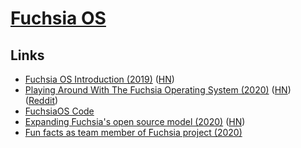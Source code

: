 # [Fuchsia OS](https://fuchsia.dev/)

## Links

- [Fuchsia OS Introduction (2019)](https://bzdww.com/article/163937/) ([HN](https://news.ycombinator.com/item?id=19485121))
- [Playing Around With The Fuchsia Operating System (2020)](https://blog.quarkslab.com/playing-around-with-the-fuchsia-operating-system.html) ([HN](https://news.ycombinator.com/item?id=23466564)) ([Reddit](https://www.reddit.com/r/programming/comments/gzprnd/playing_around_with_the_fuchsia_operating_system/))
- [FuchsiaOS Code](https://fuchsia.googlesource.com/fuchsia/)
- [Expanding Fuchsia's open source model (2020)](https://opensource.googleblog.com/2020/12/expanding-fuchsias-open-source-model.html) ([HN](https://news.ycombinator.com/item?id=25347967))
- [Fun facts as team member of Fuchsia project (2020)](https://twitter.com/marcaruel/status/1336722205636517891)
